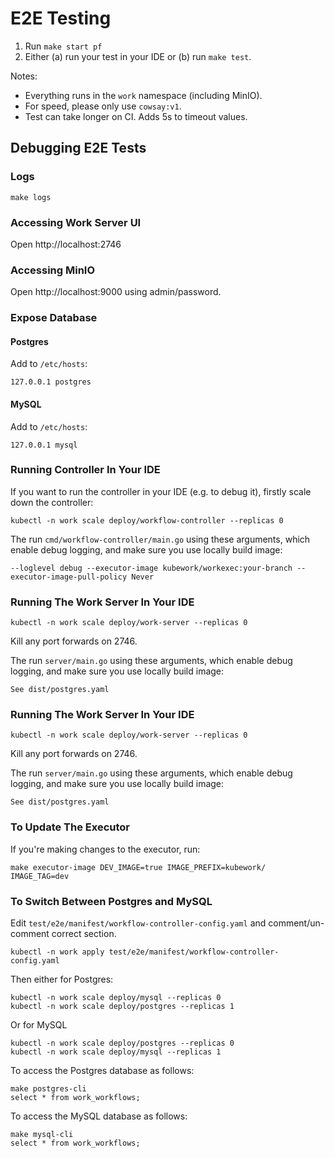 # E2E Testing

1. Run `make start pf`
2. Either (a) run your test in your IDE or (b) run `make test`.

Notes:

* Everything runs in the `work` namespace (including MinIO). 
* For speed, please only use `cowsay:v1`. 
* Test can take longer on CI. Adds 5s to timeout values.

## Debugging E2E Tests

### Logs

```
make logs
```

### Accessing Work Server UI

Open http://localhost:2746

### Accessing MinIO

Open http://localhost:9000 using admin/password.

### Expose Database

#### Postgres

Add to `/etc/hosts`:

```
127.0.0.1 postgres
```

#### MySQL

Add to `/etc/hosts`:

```
127.0.0.1 mysql
```

### Running Controller In Your IDE
 
If you want to run the controller in your IDE (e.g. to debug it), firstly scale down the controller:

```
kubectl -n work scale deploy/workflow-controller --replicas 0
```

The run `cmd/workflow-controller/main.go` using these arguments, which enable debug logging, and make sure you use locally build image:

```
--loglevel debug --executor-image kubework/workexec:your-branch --executor-image-pull-policy Never
```

### Running The Work Server In Your IDE

```
kubectl -n work scale deploy/work-server --replicas 0
```

Kill any port forwards on 2746.

The run `server/main.go` using these arguments, which enable debug logging, and make sure you use locally build image:

```
See dist/postgres.yaml
```

### Running The Work Server In Your IDE

```
kubectl -n work scale deploy/work-server --replicas 0
```

Kill any port forwards on 2746.

The run `server/main.go` using these arguments, which enable debug logging, and make sure you use locally build image:

```
See dist/postgres.yaml
```


### To Update The Executor

If you're making changes to the executor, run:

```
make executor-image DEV_IMAGE=true IMAGE_PREFIX=kubework/ IMAGE_TAG=dev 
```

### To Switch Between Postgres and MySQL

Edit `test/e2e/manifest/workflow-controller-config.yaml` and comment/un-comment correct section.

```
kubectl -n work apply test/e2e/manifest/workflow-controller-config.yaml
```

Then either for Postgres: 

```
kubectl -n work scale deploy/mysql --replicas 0
kubectl -n work scale deploy/postgres --replicas 1
```

Or for MySQL

```
kubectl -n work scale deploy/postgres --replicas 0
kubectl -n work scale deploy/mysql --replicas 1
```

To access the Postgres database as follows:

```
make postgres-cli
select * from work_workflows;
```

To access the MySQL database as follows:

```
make mysql-cli
select * from work_workflows;
```

